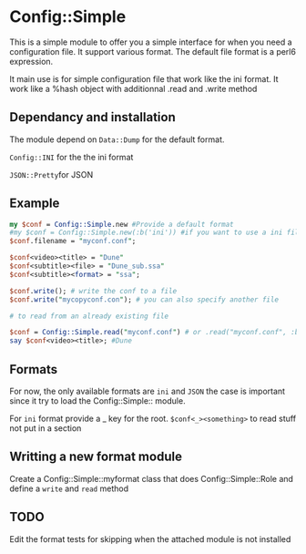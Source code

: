 # Config::Simple

This is a simple module to offer you a simple interface for when you need a configuration file.
It support various format. The default file format is a perl6 expression.

It main use is for simple configuration file that work like the ini format.
It work like a %hash object with additionnal .read and .write method


## Dependancy and installation

The module depend on `Data::Dump` for the default format.

`Config::INI` for the the ini format

`JSON::Pretty`for JSON


## Example

```perl
my $conf = Config::Simple.new #Provide a default format
#my $conf = Config::Simple.new(:b('ini')) #if you want to use a ini file;
$conf.filename = "myconf.conf";

$conf<video><title> = "Dune"
$conf<subtitle><file> = "Dune_sub.ssa"
$conf<subtitle><format> = "ssa";

$conf.write(); # write the conf to a file
$conf.write("mycopyconf.con"); # you can also specify another file

# to read from an already existing file

$conf = Config::Simple.read("myconf.conf") # or .read("myconf.conf", :b("ini"))
say $conf<video><title>; #Dune

```

## Formats

For now, the only available formats are `ini` and `JSON` the case is important since it try to load the Config::Simple::<format> module.

For `ini` format provide a _ key for the root. `$conf<_><something>` to read stuff not put in a section

## Writting a new format module

Create a Config::Simple::myformat class that does Config::Simple::Role and define a `write` and `read` method

## TODO

Edit the format tests for skipping when the attached module is not installed